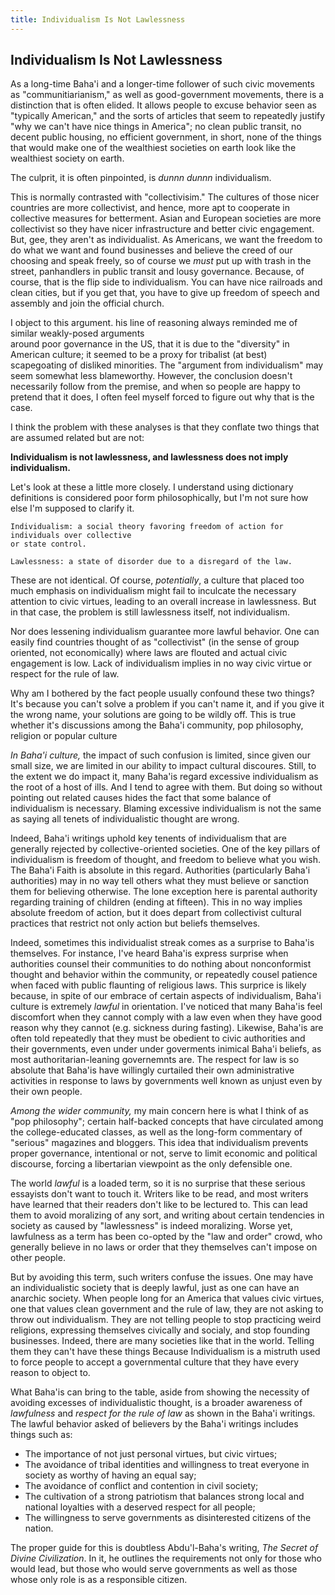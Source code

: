 ```yaml
---
title: Individualism Is Not Lawlessness
---
```


## Individualism Is Not Lawlessness
As a long-time Baha'i and a longer-time follower of such civic movements as "communitiarianism," as well
as good-government movements, there is a distinction that is often elided. It allows people to excuse
behavior seen as "typically American," and the sorts of articles that seem to repeatedly justify "why we can't have
nice things in America"; no clean public transit, no decent public housing, no efficient government,
in short, none of the things that would make one of the wealthiest societies on earth look like the
wealthiest society on earth.

The culprit, it is often pinpointed, is *dunnn dunnn* individualism.

This is normally contrasted with "collectivisim." The cultures of those nicer countries are 
more collectivist, and
hence, more apt to cooperate in collective measures for betterment. Asian and European societies are
more collectivist so they have nicer infrastructure and better civic engagement. But, gee, they
aren't as individualist. As Americans, we want the freedom to do what we want and found businesses
and believe the creed of our choosing and speak freely, so of course we _must_ put up with trash 
in the street, panhandlers in public transit and lousy governance. Because,
of course, that is the flip side to individualism. You can have nice railroads and clean cities,
but if you get that, you have to give up freedom of speech and assembly and join the official church.

I object to this argument.
his line of reasoning always reminded me of similar weakly-posed arguments  
around poor governance in the US, that it is due to the "diversity" in American culture; it seemed
to be a proxy for tribalist (at best) scapegoating of disliked minorities.
The "argument from individualism" may seem somewhat less blameworthy.
However, the conclusion doesn't
necessarily follow from the premise, and when so people are happy to pretend that it does,
I often feel myself forced to figure out why that is the case.

I think the problem with these analyses is that they conflate two things that are assumed related
but are not:

**Individualism is not lawlessness, and lawlessness does not imply individualism.**

Let's look at these a little more closely. I understand using dictionary definitions is considered poor
form philosophically, but I'm not sure how else I'm supposed to clarify it.

    Individualism: a social theory favoring freedom of action for individuals over collective 
    or state control.

    Lawlessness: a state of disorder due to a disregard of the law.

These are not identical.
Of course, _potentially_, a culture that placed too much emphasis on individualism might fail to inculcate
the necessary attention to civic virtues, leading to an overall increase in lawlessness.
But in that case, the problem is still lawlessness itself, not individualism.

Nor does lessening individualism guarantee more lawful behavior. 
One can easily find countries thought of as "collectivist" (in
the sense of group oriented, not economically) where laws are flouted and actual civic
engagement is low. Lack of individualism implies in no way civic virtue or respect for the
rule of law.

Why am I bothered by the fact people usually confound these two things? It's because you can't solve
a problem if you can't name it, and if you give it the wrong name, your solutions are going to be
wildly off. This is true whether it's discussions among the Baha'i community, pop philosophy, religion
or popular culture

*In Baha'i culture,* the impact of such confusion is limited, since given our small size, we are
limited in our ability to impact cultural discoures. Still, to the extent we do impact it, many
Baha'is regard excessive individualism as the
root of a host of ills. And I tend to agree with them. But doing so without pointing out
related causes hides the fact that some balance of individualism is necessary.
Blaming excessive individualism is
not the same as saying all tenets of individualistic thought are wrong.

Indeed, Baha'i writings uphold key tenents of individualism that are generally rejected by
collective-oriented societies.
One of the key pillars of individualism is freedom of thought, and freedom to believe what you
wish. The Baha'i Faith is absolute in this regard. Authorities (particularly Baha'i authorities)
may in no way tell others what they must believe or sanction them for believing otherwise. The lone
exception here is parental authority regarding training of children (ending at fifteen). This
in no way implies absolute freedom of action, but it does depart from collectivist cultural
practices that restrict not only action but beliefs themselves. 

Indeed, sometimes this individualist streak comes as a surprise to Baha'is themselves.
For instance, I've heard Baha'is express surprise when authorities
counsel their communities to do nothing about nonconformist thought and behavior within the
community, or repeatedly cousel patience when faced with public flaunting of religious laws.
This surprice is likely because, in spite of our embrace of certain aspects of
individualism, Baha'i culture is extremely _lawful_ in orientation. I've noticed that
many Baha'is feel discomfort when they cannot comply with a law even when
they have good reason why they cannot (e.g. sickness during fasting). Likewise, Baha'is are often told 
repeatedly that they must be obedient
to civic authorities and their governments, even under under goverments
inimical Baha'i beliefs, as most authoritarian-leaning governemnts are. The respect for law
is so absolute that Baha'is have willingly curtailed their own administrative activities in
response to laws by governments well known as unjust even by their own people.

*Among the wider community,* my main concern here is 
what I think of as "pop philosophy"; certain half-backed
concepts that have circulated among the college-educated classes, 
as well as the long-form commentary of "serious" magazines and bloggers.
This idea that individualism prevents proper governance, intentional or not, serve to limit economic
and political discourse, forcing a libertarian viewpoint as the only defensible one.

The world *lawful* is a loaded term, so it is no surprise that these serious essayists don't
want to touch it. Writers like to be read, and most writers have learned that their readers
don't like to be lectured to. This can lead them to avoid moralizing of any sort, and writing
about certain tendencies in society as caused by "lawlessness" is indeed moralizing. Worse yet,
lawfulness as a term has been co-opted by the "law and order" crowd, who generally believe in
no laws or order that they themselves can't impose on other people.

But by avoiding this term, such writers confuse the issues. One may have an individualistic
society that is deeply lawful, just as one can have an anarchic society. When people long
for an America that values civic virtues, one that values clean government and the rule of
law, they are not asking to throw out individualism. They are not telling people to stop
practicing weird religions, expressing themselves civically and socialy, and stop founding
businesses. Indeed, there are many societies like that in the world. Telling them they can't
have these things Because Individualism is a mistruth used
to force people to accept a governmental culture that they have every reason to object to.

What Baha'is can bring to the table, aside from showing the necessity of avoiding excesses
of individualistic thought, is a broader awareness of _lawfulness_ and _respect for the rule
of law_ as shown in the Baha'i writings. The lawful behavior asked of believers
by the Baha'i writings includes things such as:

* The importance of not just personal virtues, but civic virtues;
* The avoidance of tribal identities and willingness to treat everyone in society as worthy of having an equal say;
* The avoidance of conflict and contention in civil society;
* The cultivation of a strong patriotism that balances strong local and national loyalties with a deserved respect for all people;
* The willingness to serve governments as disinterested citizens of the nation.

The proper guide for this is doubtless Abdu'l-Baha's writing, _The Secret of Divine Civilization_.
In it, he outlines the requirements not only for those who would lead, but those who would
serve governments as well as those whose only role is as a responsible citizen.
